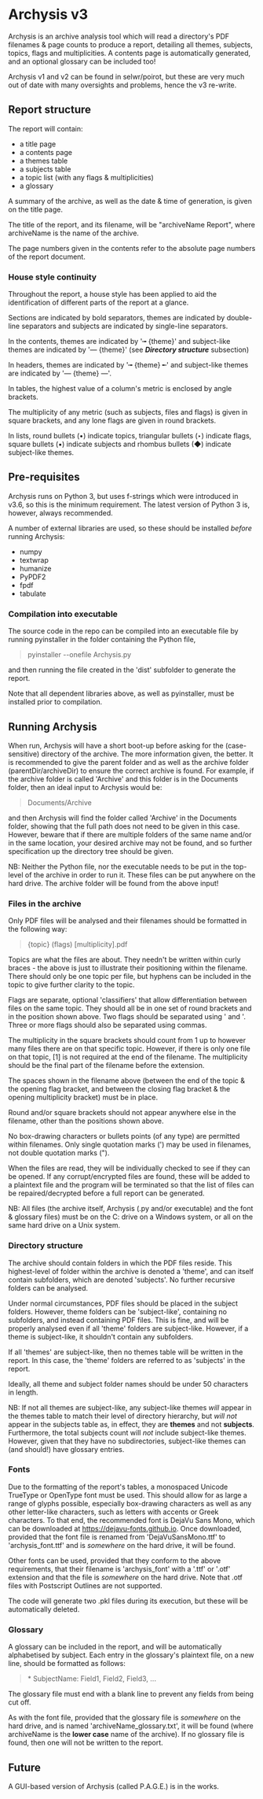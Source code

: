 # Archysis v3

Archysis is an archive analysis tool which will read a directory's PDF filenames & page counts to produce a report, detailing all themes, subjects, topics, flags and multiplicities. A contents page is automatically generated, and an optional glossary can be included too!

Archysis v1 and v2 can be found in selwr/poirot, but these are very much out of date with many oversights and problems, hence the v3 re-write.



## Report structure
The report will contain:
* a title page
* a contents page
* a themes table
* a subjects table
* a topic list (with any flags & multiplicities)
* a glossary

A summary of the archive, as well as the date & time of generation, is given on the title page.

The title of the report, and its filename, will be "archiveName Report", where archiveName is the name of the archive.

The page numbers given in the contents refer to the absolute page numbers of the report document.


### House style continuity
Throughout the report, a house style has been applied to aid the identification of different parts of the report at a glance.

Sections are indicated by bold separators, themes are indicated by double-line separators and subjects are indicated by single-line separators.

In the contents, themes are indicated by '╼ {theme}' and subject-like themes are indicated by '― {theme}' (see ***Directory structure*** subsection)

In headers, themes are indicated by '╼ {theme} ╾' and subject-like themes are indicated by '― {theme} ―'.

In tables, the highest value of a column's metric is enclosed by angle brackets.

The multiplicity of any metric (such as subjects, files and flags) is given in square brackets, and any lone flags are given in round brackets.

In lists, round bullets (•) indicate topics, triangular bullets (‣) indicate flags, square bullets (▪) indicate subjects and rhombus bullets (◆) indicate subject-like themes.



## Pre-requisites
Archysis runs on Python 3, but uses f-strings which were introduced in v3.6, so this is the minimum requirement. The latest version of Python 3 is, however, always recommended.

A number of external libraries are used, so these should be installed _before_ running Archysis:
* numpy
* textwrap
* humanize
* PyPDF2
* fpdf
* tabulate


### Compilation into executable
The source code in the repo can be compiled into an executable file by running pyinstaller in the folder containing the Python file,

> pyinstaller --onefile Archysis.py

and then running the file created in the 'dist' subfolder to generate the report.

Note that all dependent libraries above, as well as pyinstaller, must be installed prior to compilation.



## Running Archysis
When run, Archysis will have a short boot-up before asking for the (case-sensitive) directory of the archive. The more information given, the better. It is recommended to give the parent folder and as well as the archive folder (parentDir/archiveDir) to ensure the correct archive is found. For example, if the archive folder is called 'Archive' and this folder is in the Documents folder, then an ideal input to Archysis would be:

> Documents/Archive

and then Archysis will find the folder called 'Archive' in the Documents folder, showing that the full path does not need to be given in this case. However, beware that if there are multiple folders of the same name and/or in the same location, your desired archive may not be found, and so further specification up the directory tree should be given.

NB: Neither the Python file, nor the executable needs to be put in the top-level of the archive in order to run it. These files can be put anywhere on the hard drive. The archive folder will be found from the above input!


### Files in the archive
Only PDF files will be analysed and their filenames should be formatted in the following way:

> {topic} (flags) [multiplicity].pdf

Topics are what the files are about. They needn't be written within curly braces - the above is just to illustrate their positioning within the filename. There should only be one topic per file, but hyphens can be included in the topic to give further clarity to the topic.

Flags are separate, optional 'classifiers' that allow differentiation between files on the same topic. They should all be in one set of round brackets and in the position shown above. Two flags should be separated using ' and '. Three or more flags should also be separated using commas.

The multiplicity in the square brackets should count from 1 up to however many files there are on that specific topic. However, if there is only one file on that topic, [1] is not required at the end of the filename. The multiplicity should be the final part of the filename before the extension.

The spaces shown in the filename above (between the end of the topic & the opening flag bracket, and between the closing flag bracket & the opening multiplicity bracket) must be in place.

Round and/or square brackets should not appear anywhere else in the filename, other than the positions shown above.

No box-drawing characters or bullets points (of any type) are permitted within filenames. Only single quotation marks (') may be used in filenames, not double quotation marks (").

When the files are read, they will be individually checked to see if they can be opened. If any corrupt/encrypted files are found, these will be added to a plaintext file and the program will be terminated so that the list of files can be repaired/decrypted before a full report can be generated.

NB: All files (the archive itself, Archysis (.py and/or executable) and the font & glossary files) must be on the C: drive on a Windows system, or all on the same hard drive on a Unix system.


### Directory structure
The archive should contain folders in which the PDF files reside. This highest-level of folder within the archive is denoted a 'theme', and can itself contain subfolders, which are denoted 'subjects'. No further recursive folders can be analysed.

Under normal circumstances, PDF files should be placed in the subject folders. However, theme folders can be 'subject-like', containing no subfolders, and instead containing PDF files. This is fine, and will be properly analysed even if all 'theme' folders are subject-like. However, if a theme is subject-like, it shouldn't contain any subfolders.

If all 'themes' are subject-like, then no themes table will be written in the report. In this case, the 'theme' folders are referred to as 'subjects' in the report.

Ideally, all theme and subject folder names should be under 50 characters in length.

NB: If not all themes are subject-like, any subject-like themes _will_ appear in the themes table to match their level of directory hierarchy, but _will not_ appear in the subjects table as, in effect, they are **themes** and not **subjects**. Furthermore, the total subjects count will _not_ include subject-like themes. However, given that they have no subdirectories, subject-like themes can (and should!) have glossary entries.


### Fonts
Due to the formatting of the report's tables, a monospaced Unicode TrueType or OpenType font must be used. This should allow for as large a range of glyphs possible, especially box-drawing characters as well as any other letter-like characters, such as letters with accents or Greek characters. To that end, the recommended font is DejaVu Sans Mono, which can be downloaded at https://dejavu-fonts.github.io. Once downloaded, provided that the font file is renamed from 'DejaVuSansMono.ttf' to 'archysis_font.ttf' and is _somewhere_ on the hard drive, it will be found.

Other fonts can be used, provided that they conform to the above requirements, that their filename is 'archysis_font' with a '.ttf' or '.otf' extension and that the file is _somewhere_ on the hard drive. Note that .otf files with Postscript Outlines are not supported.

The code will generate two .pkl files during its execution, but these will be automatically deleted.


### Glossary
A glossary can be included in the report, and will be automatically alphabetised by subject. Each entry in the glossary's plaintext file, on a new line, should be formatted as follows:

> \* SubjectName: Field1, Field2, Field3, ...

The glossary file must end with a blank line to prevent any fields from being cut off.

As with the font file, provided that the glossary file is _somewhere_ on the hard drive, and is named 'archiveName_glossary.txt', it will be found (where archiveName is the **lower case** name of the archive). If no glossary file is found, then one will not be written to the report.



## Future
A GUI-based version of Archysis (called P.A.G.E.) is in the works.